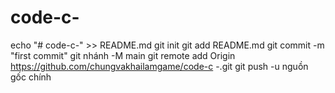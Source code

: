 # code-c-
echo "# code-c-" >> README.md 
git init 
git add README.md 
git commit -m "first commit" 
git nhánh -M main 
git remote add Origin https://github.com/chungvakhailamgame/code-c -.git
 git push -u nguồn gốc chính
